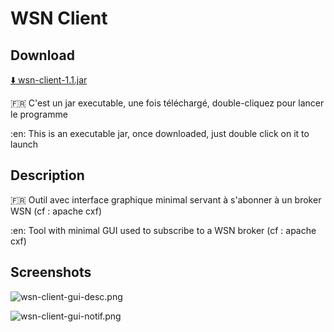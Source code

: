 # WSN Client

## Download

[:arrow_down: wsn-client-1.1.jar](https://drive.google.com/file/d/11iTKLgiAP1CCCPoVATbkkCwjbXz0wQf8/view?usp=sharing)

:fr: C'est un jar executable, une fois téléchargé, double-cliquez pour lancer le programme

:en: This is an executable jar, once downloaded, just double click on it to launch

## Description

:fr: Outil avec interface graphique minimal servant à s'abonner à un broker WSN (cf : apache cxf)

:en: Tool with minimal GUI used to subscribe to a WSN broker (cf : apache cxf)

## Screenshots

![wsn-client-gui-desc.png](https://lh3.googleusercontent.com/u/0/d/1hQaLmCgRHrOMdAYNQ8uwao3LIRO34UUy=s1600-k-iv1)

![wsn-client-gui-notif.png](https://lh3.googleusercontent.com/u/0/d/1PRyou6rrmQjBSmenS3YMStXTnNKrviPT=s1600-k-iv1)
